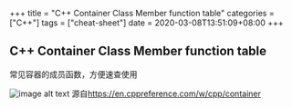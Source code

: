 +++
title = "C++ Container Class Member function table"
categories = ["C++"]
tags = ["cheat-sheet"]
date = 2020-03-08T13:51:09+08:00
+++

## C++ Container Class Member function table
常见容器的成员函数，方便速查使用

![image alt text](/images/cheatsheet/container-library-overview-2012-12-27.png)
源自<https://en.cppreference.com/w/cpp/container>